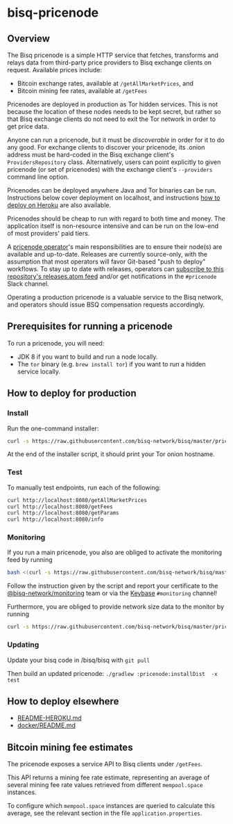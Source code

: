 # bisq-pricenode

## Overview

The Bisq pricenode is a simple HTTP service that fetches, transforms and relays data from third-party price providers to Bisq exchange clients on request. Available prices include:

 - Bitcoin exchange rates, available at `/getAllMarketPrices`, and
 - Bitcoin mining fee rates, available at `/getFees`

Pricenodes are deployed in production as Tor hidden services. This is not because the location of these nodes needs to be kept secret, but rather so that Bisq exchange clients do not need to exit the Tor network in order to get price data.

Anyone can run a pricenode, but it must be _discoverable_ in order for it to do any good. For exchange clients to discover your pricenode, its .onion address must be hard-coded in the Bisq exchange client's `ProvidersRepository` class. Alternatively, users can point explicitly to given pricenode (or set of pricenodes) with the exchange client's `--providers` command line option.

Pricenodes can be deployed anywhere Java and Tor binaries can be run. Instructions below cover deployment on localhost, and instructions [how to deploy on Heroku](README-HEROKU.md) are also available.

Pricenodes should be cheap to run with regard to both time and money. The application itself is non-resource intensive and can be run on the low-end of most providers' paid tiers.

A [pricenode operator](https://github.com/bisq-network/roles/issues/5)'s main responsibilities are to ensure their node(s) are available and up-to-date. Releases are currently source-only, with the assumption that most operators will favor Git-based "push to deploy" workflows. To stay up to date with releases, operators can [subscribe to this repository's releases.atom feed](https://github.com/bisq-network/pricenode/releases.atom) and/or get notifications in the `#pricenode` Slack channel.

Operating a production pricenode is a valuable service to the Bisq network, and operators should issue BSQ compensation requests accordingly.


## Prerequisites for running a pricenode

To run a pricenode, you will need:

  - JDK 8 if you want to build and run a node locally.
  - The `tor` binary (e.g. `brew install tor`) if you want to run a hidden service locally.

## How to deploy for production

### Install

Run the one-command installer:

```bash
curl -s https://raw.githubusercontent.com/bisq-network/bisq/master/pricenode/install_pricenode_debian.sh | sudo bash
```

At the end of the installer script, it should print your Tor onion hostname.

### Test

To manually test endpoints, run each of the following:

``` bash
curl http://localhost:8080/getAllMarketPrices
curl http://localhost:8080/getFees
curl http://localhost:8080/getParams
curl http://localhost:8080/info
```

### Monitoring

If you run a main pricenode, you also are obliged to activate the monitoring feed by running

```bash
bash <(curl -s https://raw.githubusercontent.com/bisq-network/bisq/master/monitor/install_collectd_debian.sh)
```
Follow the instruction given by the script and report your certificate to the [@bisq-network/monitoring](https://github.com/orgs/bisq-network/teams/monitoring-operators) team or via the [Keybase](https://keybase.io/team/bisq) `#monitoring` channel!

Furthermore, you are obliged to provide network size data to the monitor by running
```bash
curl -s https://raw.githubusercontent.com/bisq-network/bisq/master/pricenode/install_networksize_debian.sh | sudo bash
```

### Updating

Update your bisq code in /bisq/bisq with ```git pull```

Then build an updated pricenode:
```./gradlew :pricenode:installDist  -x test```

## How to deploy elsewhere

 - [README-HEROKU.md](README-HEROKU.md)
 - [docker/README.md](docker/README.md)


## Bitcoin mining fee estimates

The pricenode exposes a service API to Bisq clients under `/getFees`.

This API returns a mining fee rate estimate, representing an average of several mining fee rate values retrieved from different `mempool.space` instances.

To configure which `mempool.space` instances are queried to calculate this average, see the relevant section in the file `application.properties`.

